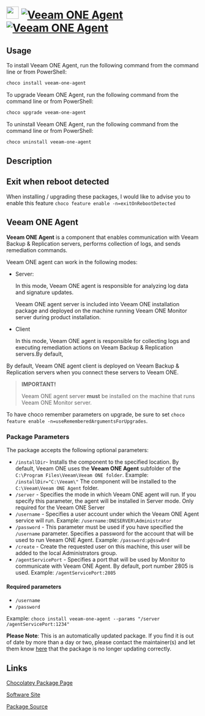 ﻿# <img src="https://cdn.jsdelivr.net/gh/mkevenaar/chocolatey-packages@0a1dc3da07e8ad824bdb1ea2fadb450b256ad551/icons/veeam-one-agent.png" width="32" height="32"/> [![Veeam ONE Agent](https://img.shields.io/chocolatey/v/veeam-one-agent.svg?label=Veeam+ONE+Agent)](https://community.chocolatey.org/packages/veeam-one-agent) [![Veeam ONE Agent](https://img.shields.io/chocolatey/dt/veeam-one-agent.svg)](https://community.chocolatey.org/packages/veeam-one-agent)

## Usage

To install Veeam ONE Agent, run the following command from the command line or from PowerShell:

```powershell
choco install veeam-one-agent
```

To upgrade Veeam ONE Agent, run the following command from the command line or from PowerShell:

```powershell
choco upgrade veeam-one-agent
```

To uninstall Veeam ONE Agent, run the following command from the command line or from PowerShell:

```powershell
choco uninstall veeam-one-agent
```

## Description

## Exit when reboot detected

When installing / upgrading these packages, I would like to advise you to enable this feature `choco feature enable -n=exitOnRebootDetected`

## Veeam ONE Agent

**Veeam ONE Agent** is a component that enables communication with Veeam Backup & Replication servers, performs collection of logs, and sends remediation commands.

Veeam ONE agent can work in the following modes:

* Server:

  In this mode, Veeam ONE agent is responsible for analyzing log data and signature updates.

  Veeam ONE agent server is included into Veeam ONE installation package and deployed on the machine running Veeam ONE Monitor server during product installation.

* Client

  In this mode, Veeam ONE agent is responsible for collecting logs and executing remediation actions on Veeam Backup & Replication servers.By default,

By default, Veeam ONE agent client is deployed on Veeam Backup & Replication servers when you connect these servers to Veeam ONE.

> **IMPORTANT!**
>
> Veeam ONE agent server **must** be installed on the machine that runs Veeam ONE Monitor server.

To have choco remember parameters on upgrade, be sure to set `choco feature enable -n=useRememberedArgumentsForUpgrades`.

### Package Parameters

The package accepts the following optional parameters:

* `/installDir`- Installs the component to the specified location. By default, Veeam ONE uses the **Veeam ONE Agent** subfolder of the `C:\Program Files\Veeam\Veeam ONE folder`. Example: `/installDir="C:\Veeam\"` The component will be installed to the `C:\Veeam\Veeam ONE Agent` folder.
* `/server` - Specifies the mode in which Veeam ONE agent will run. If you specify this parameter, the agent will be installed in Server mode. Only required for the Veeam ONE Server
* `/username` - Specifies a user account under which the Veeam ONE Agent service will run. Example: `/username:ONESERVER\Administrator`
* `/password` - This parameter must be used if you have specified the `/username` parameter. Specifies a password for the account that will be used to run Veeam ONE Agent. Example: `/password:p@ssw0rd`
* `/create` - Create the requested user on this machine, this user will be added to the local Administrators group.
* `/agentServicePort` - Specifies a port that will be used by Monitor to communicate with Veeam ONE Agent. By default, port number 2805 is used. Example: `/agentServicePort:2805`

#### Required parameters

* `/username`
* `/password`

Example: `choco install veeam-one-agent --params "/server /agentServicePort:1234"`

**Please Note**: This is an automatically updated package. If you find it is
out of date by more than a day or two, please contact the maintainer(s) and
let them know [here](https://github.com/mkevenaar/chocolatey-packages/issues) that the package is no longer updating correctly.


## Links

[Chocolatey Package Page](https://community.chocolatey.org/packages/veeam-one-agent)

[Software Site](http://www.veeam.com/)

[Package Source](https://github.com/mkevenaar/chocolatey-packages/tree/master/automatic/veeam-one-agent)

